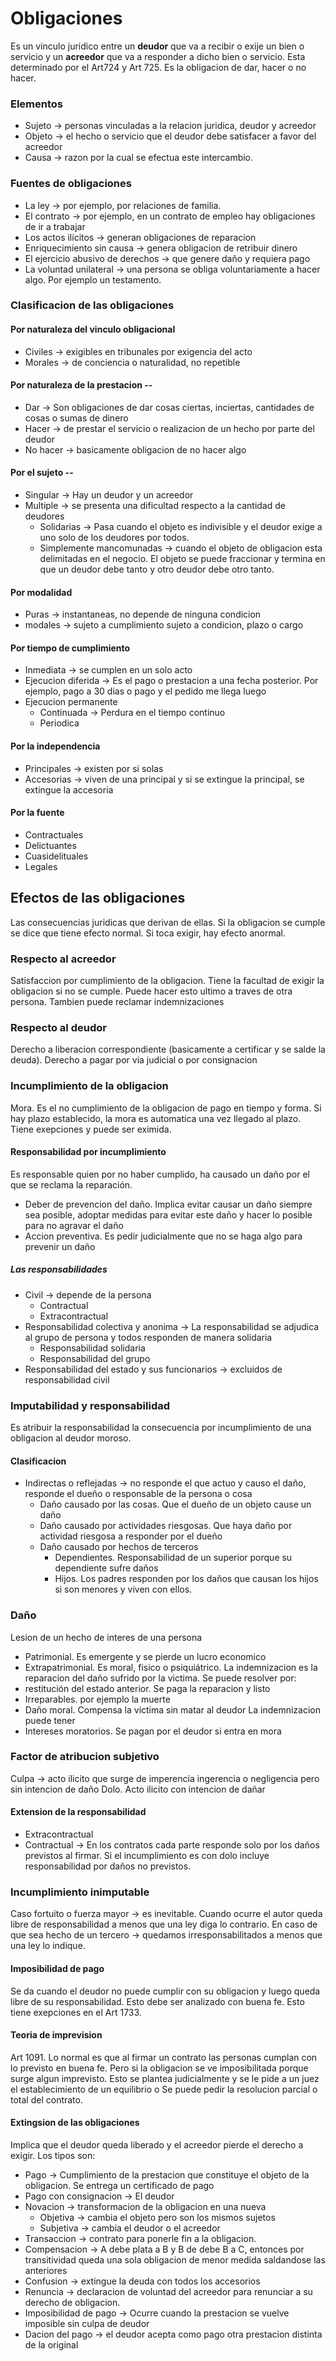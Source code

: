 # Obligaciones
Es un vinculo juridico entre un **deudor** que va a recibir o exije un bien o servicio y un **acreedor** que va a responder a dicho bien o servicio. Esta determinado por el Art724 y Art 725. Es la obligacion de dar, hacer o no hacer.
### Elementos
- Sujeto -> personas vinculadas a la relacion juridica, deudor y acreedor
- Objeto -> el hecho o servicio que el deudor debe satisfacer a favor del acreedor
-  Causa -> razon por la cual se efectua este intercambio.
### Fuentes de obligaciones
- La ley -> por ejemplo, por relaciones de familia.
- El contrato -> por ejemplo, en un contrato de empleo hay obligaciones de ir a trabajar
- Los actos ilícitos -> generan obligaciones de reparacion
- Enriquecimiento sin causa -> genera obligacion de retribuir dinero
- El ejercicio abusivo de derechos -> que genere daño y requiera pago
- La voluntad unilateral -> una persona se obliga voluntariamente a hacer algo. Por ejemplo un testamento.
### Clasificacion de las obligaciones
#### Por naturaleza del vinculo obligacional
- Civiles -> exigibles en tribunales por exigencia del acto
- Morales -> de conciencia o naturalidad, no repetible
#### Por naturaleza de la prestacion --
- Dar ->  Son obligaciones de dar cosas ciertas, inciertas, cantidades de cosas o sumas de dinero
- Hacer -> de prestar el servicio o realizacion de un hecho por parte del deudor
- No hacer -> basicamente obligacion de no hacer algo
#### Por el sujeto --
- Singular -> Hay un deudor y un acreedor
- Multiple -> se presenta una dificultad respecto a la cantidad de deudores
	- Solidarias -> Pasa cuando el objeto es indivisible y el deudor exige a uno solo de los deudores por todos.
	- Simplemente mancomunadas -> cuando el objeto de obligacion esta delimitadas en el negocio. El objeto se puede fraccionar y termina en que un deudor debe tanto y otro deudor debe otro tanto.
#### Por modalidad
- Puras -> instantaneas, no depende de ninguna condicion
- modales -> sujeto a cumplimiento sujeto a condicion, plazo o cargo
#### Por tiempo de cumplimiento
- Inmediata -> se cumplen en un solo acto
- Ejecucion diferida -> Es el pago o prestacion a una fecha posterior. Por ejemplo, pago a 30 dias o pago y el pedido me llega luego
- Ejecucion permanente
	- Continuada -> Perdura en el tiempo continuo
	- Periodica
#### Por la independencia
- Principales -> existen por si solas
- Accesorias -> viven de una principal y si se extingue la principal, se extingue la accesoria
#### Por la fuente
- Contractuales 
- Delictuantes  
- Cuasidelituales  
- Legales 
## Efectos de las obligaciones
Las consecuencias juridicas que derivan de ellas. Si la obligacion se cumple se dice que tiene efecto normal. Si toca exigir, hay efecto anormal.
### Respecto al acreedor
Satisfaccion por cumplimiento de la obligacion. Tiene la facultad de exigir la obligacion si no se cumple. Puede hacer esto ultimo a traves de otra persona. Tambien puede reclamar indemnizaciones
### Respecto al deudor
Derecho a liberacion correspondiente (basicamente a certificar y se salde la deuda). Derecho a pagar por via judicial o por consignacion
### Incumplimiento de la obligacion
Mora. Es el no cumplimiento de la obligacion de pago en tiempo y forma. Si hay plazo establecido, la mora es automatica una vez llegado al plazo. Tiene exepciones y puede ser eximida.
#### Responsabilidad por incumplimiento
Es responsable quien por no haber cumplido, ha causado un daño por el que se reclama la reparación.
- Deber de prevencion del daño. Implica evitar causar un daño siempre sea posible, adoptar medidas para evitar este daño y hacer lo posible para no agravar el daño
- Accion preventiva. Es pedir judicialmente que no se haga algo para prevenir un daño
##### Las responsabilidades
- Civil -> depende de la persona
	- Contractual
	- Extracontractual
- Responsabilidad colectiva y anonima -> La responsabilidad se adjudica al grupo de persona y todos responden de manera solidaria
	- Responsabilidad solidaria
	- Responsabilidad del grupo
- Responsabilidad del estado y sus funcionarios -> excluidos de responsabilidad civil

### Imputabilidad y responsabilidad
Es atribuir la responsabilidad la consecuencia por incumplimiento de una obligacion al deudor moroso. 
#### Clasificacion
- Indirectas o reflejadas -> no responde el que actuo y causo el daño, responde el dueño o responsable de la persona o cosa
	- Daño causado por las cosas. Que el dueño de un objeto cause un daño
	- Daño causado por actividades riesgosas. Que haya daño por actividad riesgosa a responder por el dueño
	- Daño causado por hechos de terceros
		- Dependientes. Responsabilidad de un superior porque su dependiente sufre daños
		- Hijos. Los padres responden por los daños que causan los hijos si son menores y viven con ellos.
### Daño
Lesion de un hecho de interes de una persona
- Patrimonial. Es emergente y se pierde un lucro economico
- Extrapatrimonial. Es moral, fisico o psiquiátrico.
La indemnizacion es la reparacion del daño sufrido por la victima. Se puede resolver por:
- restitución del estado anterior. Se paga la reparacion y listo
- Irreparables. por ejemplo la muerte
- Daño moral. Compensa la victima sin matar al deudor
La indemnizacion puede tener
- Intereses moratorios. Se pagan por el deudor si entra en mora


### Factor de atribucion subjetivo
Culpa -> acto ilicito que surge de imperencia ingerencia o negligencia pero sin intencion de daño
Dolo. Acto ilicito con intencion de dañar
#### Extension de la responsabilidad
- Extracontractual
- Contractual -> En los contratos cada parte responde solo por los daños previstos al firmar. Si el incumplimiento es con dolo incluye responsabilidad por daños no previstos.
### Incumplimiento inimputable
Caso fortuito o fuerza mayor -> es inevitable. Cuando ocurre el autor queda libre de responsabilidad a menos que una ley diga lo contrario. 
En caso de que sea hecho de un tercero -> quedamos irresponsabilitados a menos que una ley lo indique.

#### Imposibilidad de pago
Se da cuando el deudor no puede cumplir con su obligacion y luego queda libre de su responsabilidad. Esto debe ser analizado con buena fe. Esto tiene exepciones en el Art 1733.
#### Teoria de imprevision 
Art 1091. Lo normal es que al firmar un contrato las personas cumplan con lo previsto en buena fe. Pero si la obligacion se ve imposibilitada porque surge algun imprevisto. Esto se plantea judicialmente y se le pide a un juez el establecimiento de un equilibrio o Se puede pedir la resolucion parcial o total del contrato.

#### Extingsion de las obligaciones
Implica que el deudor queda liberado y el acreedor pierde el derecho a exigir. Los tipos son:
- Pago -> Cumplimiento de la prestacion que constituye el objeto de la obligacion. Se entrega un certificado de pago
- Pago con consignacion -> El deudor
- Novacion -> transformacion de la obligacion en una nueva
	- Objetiva -> cambia el objeto pero son los mismos sujetos
	- Subjetiva -> cambia el deudor o el acreedor
- Transaccion -> contrato para ponerle fin a la obligacion.
- Compensacion -> A debe plata a B y B de debe B a C, entonces por transitividad queda una sola obligacion de menor medida saldandose las anteriores
- Confusion -> extingue la deuda con todos los accesorios
- Renuncia -> declaracion de voluntad del acreedor para renunciar a su derecho de obligacion.
- Imposibilidad de pago -> Ocurre cuando la prestacion se vuelve imposible sin culpa de deudor
- Dacion del pago -> el deudor acepta como pago otra prestacion distinta de la original